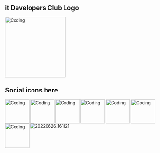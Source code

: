 ## it Developers Club Logo
<img alt="Coding" width="200" src="https://user-images.githubusercontent.com/90132275/210129036-bd833a34-0d29-4dff-b433-14db2a1000ae.svg">

## Social icons here
<img align="left" alt="Coding" width="80" src="https://user-images.githubusercontent.com/90132275/210128545-c5471496-5c7c-4b29-8d3d-ac16dbc8877f.svg">
<img align="left" alt="Coding" width="80" src="https://user-images.githubusercontent.com/90132275/210128609-cbe82f26-2919-432a-9273-cb7bdabf77ee.svg">
<img align="left" alt="Coding" width="80" src="https://user-images.githubusercontent.com/90132275/210128656-f67ae4fe-0dc7-4bce-85df-6e981bc4d5c3.svg">
<img align="left" alt="Coding" width="80" src="https://user-images.githubusercontent.com/90132275/210128665-a0d08c07-a7a2-4918-82a3-c2161624a36f.svg">
<img align="left" alt="Coding" width="80" src="https://user-images.githubusercontent.com/90132275/210128720-d40e52ad-eb7a-4c1e-9a25-e80f06afba7c.svg">
<img align="left" alt="Coding" width="80" src="https://user-images.githubusercontent.com/90132275/210128757-6ed1c065-7cbd-448f-b3af-67bf1829c938.svg">
<img align="left" alt="Coding" width="80" src="https://user-images.githubusercontent.com/90132275/210128800-c82eff9c-e378-4137-b49e-6a4189a7b5de.svg">

 ![20220626_161121](https://user-images.githubusercontent.com/90132275/210130881-2850a3bb-0d22-4b05-9325-77d2318df282.png)

